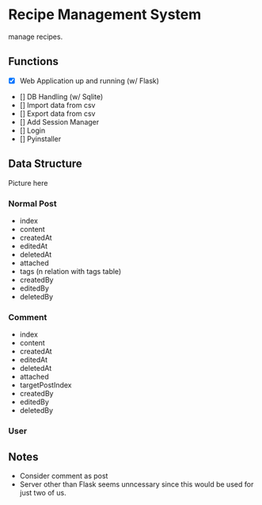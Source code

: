 # Recipe Management System

manage recipes.

## Functions

- [x] Web Application up and running (w/ Flask)
- [] DB Handling (w/ Sqlite)
- [] Import data from csv
- [] Export data from csv
- [] Add Session Manager
- [] Login
- [] Pyinstaller

## Data Structure

Picture here

### Normal Post

- index
- content
- createdAt
- editedAt
- deletedAt
- attached
- tags (n relation with tags table)
- createdBy
- editedBy
- deletedBy

### Comment

- index
- content
- createdAt
- editedAt
- deletedAt
- attached
- targetPostIndex
- createdBy
- editedBy
- deletedBy

### User

## Notes

- Consider comment as post
- Server other than Flask seems unncessary since this would be used for just two of us.
